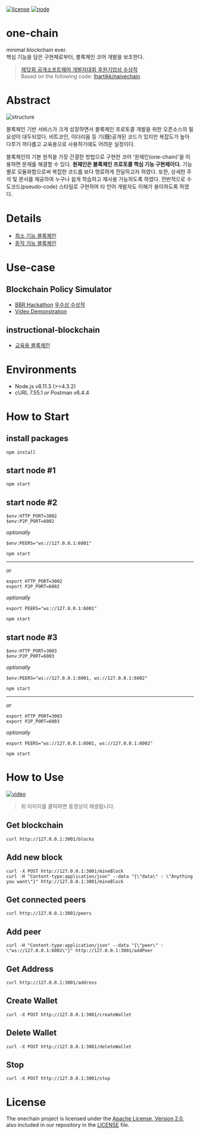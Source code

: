 [![license](https://img.shields.io/badge/license-Apache%202.0-blue.svg)](https://opensource.org/licenses/Apache-2.0)
[![node](https://img.shields.io/badge/node-%3E%3D4.3.2-brightgreen.svg)](https://nodejs.org/en/)   

# one-chain
minimal blockchain ever.   
핵심 기능을 담은 구현체로부터, 블록체인 코어 개발을 보조한다.   
> [제12회 공개소프트웨어 개발자대회 후원기업상 수상작](https://project.oss.kr)   
> Based on the following code: [lhartikk/naivechain](https://github.com/lhartikk/naivechain)   

# Abstract
![structure](https://github.com/twodude/onechain/blob/master/images/structure.png)

블록체인 기반 서비스가 크게 성장하면서 블록체인 프로토콜 개발을 위한 오픈소스의 필요성이 대두되었다.
비트코인, 이더리움 등 기(旣)공개된 코드가 있지만 복잡도가 높아 다루기 까다롭고 교육용으로 사용하기에도 어려운 실정이다.   

블록체인의 기본 원칙을 가장 간결한 방법으로 구현한 코어 '원체인(one-chain)'을 이용하면 문제를 해결할 수 있다.
**원체인은 블록체인 프로토콜 핵심 기능 구현체이다.**
기능별로 모듈화함으로써 복잡한 코드를 보다 명료하게 전달하고자 하였다.
또한, 상세한 주석 및 문서를 제공하여 누구나 쉽게 학습하고 재사용 가능하도록 하였다.
전반적으로 수도코드(pseudo-code) 스타일로 구현하여 타 언어 개발자도 이해가 용이하도록 하였다.   

# Details
- [최소 기능 블록체인](https://github.com/JOYUJEONG/onechain/blob/master/1_minimal/README.md)   
- [동작 가능 블록체인](https://github.com/JOYUJEONG/onechain/blob/master/2_drivable/README.md)   

# Use-case

## Blockchain Policy Simulator
- [BBR Hackathon](http://www.breview.kr)
[우수상 수상작](http://decenter.sedaily.com/NewsView/1S639FV540)    
- [Video Demonstration](https://www.youtube.com/watch?v=aFcnPziT4FE)    

## instructional-blockchain
- [교육용 블록체인](https://github.com/twodude/instructional-blockchain)   

# Environments
- Node.js v8.11.3 (>=4.3.2)
- cURL 7.55.1 *or* Postman v6.4.4

# How to Start

## install packages
```
npm install
```
## start node #1
```
npm start
```
## start node #2
```
$env:HTTP_PORT=3002
$env:P2P_PORT=6002
```
*optionally*
```
$env:PEERS="ws://127.0.0.1:6001"
```
```
npm start
```

---

*or*

```
export HTTP_PORT=3002
export P2P_PORT=6002
```
*optionally*
```
export PEERS="ws://127.0.0.1:6001"
```
```
npm start
```

## start node #3
```
$env:HTTP_PORT=3003
$env:P2P_PORT=6003
```
*optionally*
```
$env:PEERS="ws://127.0.0.1:6001, ws://127.0.0.1:6002"
```
```
npm start
```

---

*or*

```
export HTTP_PORT=3003
export P2P_PORT=6003
```
*optionally*
```
export PEERS="ws://127.0.0.1:6001, ws://127.0.0.1:6002"
```
```
npm start
```

# How to Use
[![video](http://img.youtube.com/vi/NgkADMy8j6Y/0.jpg)](https://www.youtube.com/watch?v=NgkADMy8j6Y)   
> 위 이미지를 클릭하면 동영상이 재생됩니다.

## Get blockchain
```
curl http://127.0.0.1:3001/blocks
```

## Add new block
```
curl -X POST http://127.0.0.1:3001/mineBlock
curl -H "Content-type:application/json" --data "{\"data\" : \"Anything you want\"}" http://127.0.0.1:3001/mineBlock
```

## Get connected peers
```
curl http://127.0.0.1:3001/peers
```

## Add peer
```
curl -H "Content-type:application/json" --data "{\"peer\" : \"ws://127.0.0.1:6002\"}" http://127.0.0.1:3001/addPeer
```

## Get Address
```
curl http://127.0.0.1:3001/address
```

## Create Wallet
```
curl -X POST http://127.0.0.1:3001/createWallet
```

## Delete Wallet
```
curl -X POST http://127.0.0.1:3001/deleteWallet
```

## Stop
```
curl -X POST http://127.0.0.1:3001/stop
```

# License
The onechain project is licensed under the [Apache License, Version 2.0](https://opensource.org/licenses/Apache-2.0), also included in our repository in the [LICENSE](https://github.com/JOYUJEONG/onechain/blob/master/LICENSE) file.
